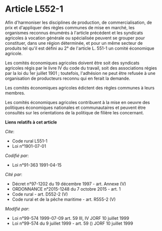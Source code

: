 # Article L552-1

Afin d'harmoniser les disciplines de production, de commercialisation, de prix et d'appliquer des règles communes de mise en
marché, les organismes reconnus énumérés à l'article précédent et les syndicats agricoles à vocation générale ou spécialisée
peuvent se grouper pour constituer, dans une région déterminée, et pour un même secteur de produits tel qu'il est défini au
2° de l'article L. 551-1 un comité économique agricole.

Les comités économiques agricoles doivent être soit des syndicats agricoles régis par le livre IV du code du travail, soit
des associations régies par la loi du 1er juillet 1901 ; toutefois, l'adhésion ne peut être refusée à une organisation de
producteurs reconnu qui en ferait la demande.

Les comités économiques agricoles édictent des règles communes à leurs membres.

Les comités économiques agricoles contribuent à la mise en oeuvre des politiques économiques nationales et communautaires et
peuvent être consultés sur les orientations de la politique de filière les concernant.

**Liens relatifs à cet article**

_Cite_:

  - Code rural L551-1
  - Loi n°1901-07-01

_Codifié par_:

  - Loi n°91-363 1991-04-15

_Cité par_:

  - Décret n°97-1202 du 19 décembre 1997 - art. Annexe (V)
  - ORDONNANCE n°2015-1248 du 7 octobre 2015 - art. 1
  - Code rural - art. D552-2 (V)
  - Code rural et de la pêche maritime - art. R555-2 (V)

_Modifié par_:

  - Loi n°99-574 1999-07-09 art. 59 III, IV JORF 10 juillet 1999
  - Loi n°99-574 du 9 juillet 1999 - art. 59 () JORF 10 juillet 1999
